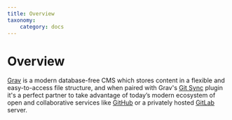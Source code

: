 ```yaml
---
title: Overview
taxonomy:
    category: docs
---
```


# Overview

[Grav](http://getgrav.org) is a modern database-free CMS which stores content in a flexible and easy-to-access file structure, and when paired with Grav's [Git Sync](https://github.com/trilbymedia/grav-plugin-git-sync) plugin it's a perfect partner to take advantage of today’s modern ecosystem of open and collaborative services like [GitHub](https://github.com/) or a privately hosted [GitLab](https://about.gitlab.com/) server. 
